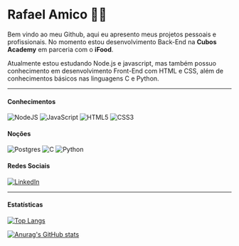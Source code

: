 # **Rafael Amico** :man_technologist:

Bem vindo ao meu Github, aqui eu apresento meus projetos pessoais e profissionais. No momento estou desenvolvimento Back-End na **Cubos Academy** em parceria com o **iFood**.

Atualmente estou estudando Node.js e javascript, mas também possuo conhecimento em desenvolvimento Front-End com HTML e CSS, além de conhecimentos básicos nas linguagens C e Python.

---

#### **Conhecimentos**
![NodeJS](https://img.shields.io/badge/node.js-6DA55F?style=for-the-badge&logo=node.js&logoColor=white)
![JavaScript](https://img.shields.io/badge/javascript-%23323330.svg?style=for-the-badge&logo=javascript&logoColor=%23F7DF1E)
![HTML5](https://img.shields.io/badge/html5-%23E34F26.svg?style=for-the-badge&logo=html5&logoColor=white)
![CSS3](https://img.shields.io/badge/css3-%231572B6.svg?style=for-the-badge&logo=css3&logoColor=white)

#### **Noções**
![Postgres](https://img.shields.io/badge/postgres-%23316192.svg?style=for-the-badge&logo=postgresql&logoColor=white)
![C](https://img.shields.io/badge/c-%2300599C.svg?style=for-the-badge&logo=c&logoColor=white)
![Python](https://img.shields.io/badge/python-3670A0?style=for-the-badge&logo=python&logoColor=ffdd54)

#### **Redes Sociais**
[![LinkedIn](https://img.shields.io/badge/linkedin-%230077B5.svg?style=for-the-badge&logo=linkedin&logoColor=white)](https://www.linkedin.com/in/rafaelamico/)

---

#### **Estatísticas**

[![Top Langs](https://github-readme-stats.vercel.app/api/top-langs/?username=dexter-amico&layout=compact)](https://github.com/anuraghazra/github-readme-stats)

[![Anurag's GitHub stats](https://github-readme-stats.vercel.app/api?username=dexter-amico&count_private=true&show_icons=true&theme=yeblu)](https://github.com/anuraghazra/github-readme-stats)
